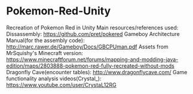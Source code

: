 # Pokemon-Red-Unity
Recreation of Pokemon Red in Unity
Main resources/references used:
Dissassembly: https://github.com/pret/pokered
Gameboy Architecture Manual(for the assembly code): http://marc.rawer.de/Gameboy/Docs/GBCPUman.pdf
Assets from MrSquishy's Minecraft version: https://www.minecraftforum.net/forums/mapping-and-modding-java-edition/maps/2803888-pokemon-red-fully-recreated-without-mods
Dragonfly Cave(encounter tables): http://www.dragonflycave.com/
Game functionality analysis videos(Crystal_): https://www.youtube.com/user/CrystaL12RG
